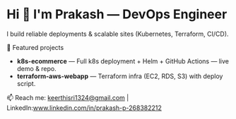 # Hi 👋 I'm Prakash — DevOps Engineer
I build reliable deployments & scalable sites (Kubernetes, Terraform, CI/CD).

🔭 Featured projects
- **k8s-ecommerce** — Full k8s deployment + Helm + GitHub Actions — live demo & repo.
- **terraform-aws-webapp** — Terraform infra (EC2, RDS, S3) with deploy script.

📫 Reach me: keerthisri1324@gmail.com | LinkedIn:www.linkedin.com/in/prakash-p-268382212

